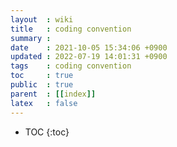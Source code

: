 ```yaml
---
layout  : wiki
title   : coding convention
summary : 
date    : 2021-10-05 15:34:06 +0900
updated : 2022-07-19 14:01:31 +0900
tags    : coding convention
toc     : true
public  : true
parent  : [[index]]
latex   : false
---
```

* TOC
{:toc}
